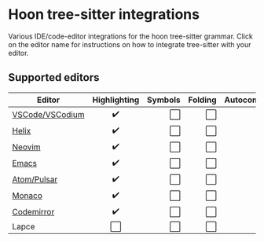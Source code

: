 # Hoon tree-sitter integrations
Various IDE/code-editor integrations for the hoon tree-sitter grammar. Click on the editor name for instructions on how to integrate tree-sitter with your editor.

## Supported editors

| Editor | Highlighting | Symbols | Folding | Autocomplete | Snippets | Docs |
|----------------------------|:--:|---:|---:|---:|---:|---:|
| [VSCode/VSCodium](vscode/README.md) | ✔️ | ⬜️ | ⬜️ | ⬜️ | ⬜️ | ⬜️ |
| [Helix](helix/README.md)            | ✔️ | ⬜️ | ⬜️ | ⬜️ | ⬜️ | ⬜️ |
| [Neovim](neovim/README.md)          | ✔️ | ⬜️ | ⬜️ | ⬜️ | ⬜️ | ⬜️ |
| [Emacs](emacs/README.md)            | ✔️ | ⬜️ | ⬜️ | ⬜️ | ⬜️ | ⬜️ |
| [Atom/Pulsar](pulsar/README.md)     | ✔️ | ⬜️ | ⬜️ | ⬜️ | ⬜️ | ⬜️ |
| [Monaco](monaco/README.md)          | ✔️ | ⬜️ | ⬜️ | ⬜️ | ⬜️ | ⬜️ |
| [Codemirror](codemirror/README.md)  | ✔️ | ⬜️ | ⬜️ | ⬜️ | ⬜️ | ⬜️ |
| Lapce                              | ⬜️ | ⬜️ | ⬜️ | ⬜️ | ⬜️ | ⬜️ |